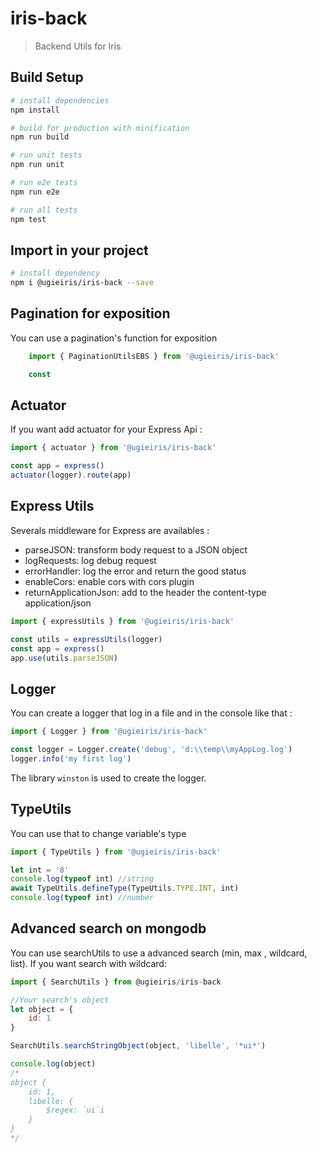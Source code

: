 # iris-back

> Backend Utils for Iris

## Build Setup

```bash
# install dependencies
npm install

# build for production with minification
npm run build

# run unit tests
npm run unit

# run e2e tests
npm run e2e

# run all tests
npm test
```

## Import in your project

```bash
# install dependency
npm i @ugieiris/iris-back --save
```

## Pagination for exposition
You can use a pagination's function for exposition

```js
    import { PaginationUtilsEBS } from '@ugieiris/iris-back'

    const
```
## Actuator

If you want add actuator for your Express Api :

```js
import { actuator } from '@ugieiris/iris-back'

const app = express()
actuator(logger).route(app)
```

## Express Utils

Severals middleware for Express are availables :

- parseJSON: transform body request to a JSON object
- logRequests: log debug request
- errorHandler: log the error and return the good status
- enableCors: enable cors with cors plugin
- returnApplicationJson: add to the header the content-type application/json

```js
import { expressUtils } from '@ugieiris/iris-back'

const utils = expressUtils(logger)
const app = express()
app.use(utils.parseJSON)
```

## Logger

You can create a logger that log in a file and in the console like that :

```js
import { Logger } from '@ugieiris/iris-back'

const logger = Logger.create('debug', 'd:\\temp\\myAppLog.log')
logger.info('my first log')
```

The library `winston` is used to create the logger.


## TypeUtils

You can use that to change variable's type

```js
import { TypeUtils } from '@ugieiris/iris-back'

let int = '8'
console.log(typeof int) //string
await TypeUtils.defineType(TypeUtils.TYPE.INT, int)
console.log(typeof int) //number
```

## Advanced search on mongodb

You can use searchUtils to use a advanced search (min, max , wildcard, list).
If you want search with wildcard:

```js
import { SearchUtils } from @ugieiris/iris-back

//Your search's object
let object = {
    id: 1
}

SearchUtils.searchStringObject(object, 'libelle', '*ui*')

console.log(object)
/*
object {
    id: 1,
    libelle: {
        $regex: `ui`i
    }
}
*/
```